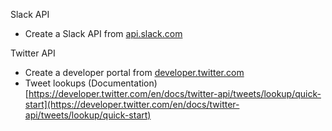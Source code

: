 Slack API
- Create a Slack API from [api.slack.com](api.slack.com)

Twitter API
- Create a developer portal from [developer.twitter.com](developer.twitter.com)
- Tweet lookups (Documentation) [https://developer.twitter.com/en/docs/twitter-api/tweets/lookup/quick-start](https://developer.twitter.com/en/docs/twitter-api/tweets/lookup/quick-start)
